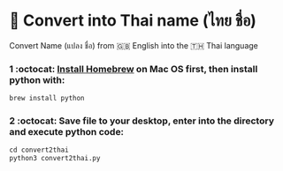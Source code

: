 # 🚀 Convert into Thai name (ไทย ชื่อ)
Convert Name (แปลง ชื่อ) from :gb: English into the :thailand: Thai language

### 1 :octocat: [Install Homebrew](https://brew.sh/#install) on Mac OS first, then install python with:

```python
brew install python
```
### 2 :octocat: Save file to your desktop, enter into the directory and execute python code:

```python
cd convert2thai
python3 convert2thai.py
```
